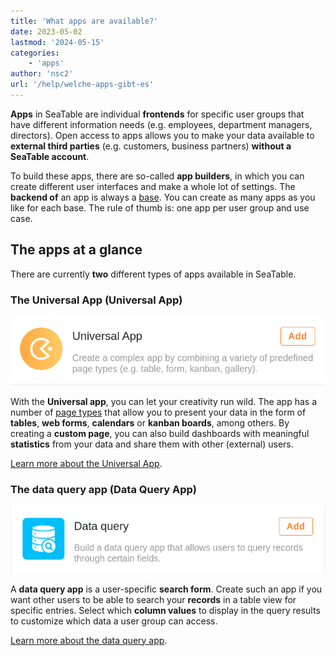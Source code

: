 ```yaml
---
title: 'What apps are available?'
date: 2023-05-02
lastmod: '2024-05-15'
categories:
    - 'apps'
author: 'nsc2'
url: '/help/welche-apps-gibt-es'
---
```


**Apps** in SeaTable are individual **frontends** for specific user groups that have different information needs (e.g. employees, department managers, directors). Open access to apps allows you to make your data available to **external third parties** (e.g. customers, business partners) **without a SeaTable account**.

To build these apps, there are so-called **app builders**, in which you can create different user interfaces and make a whole lot of settings. The **backend of** an app is always a [base](https://seatable.io/en/docs/arbeiten-mit-bases/bases/). You can create as many apps as you like for each base. The rule of thumb is: one app per user group and use case.

## The apps at a glance

There are currently **two** different types of apps available in SeaTable.

### The Universal App (Universal App)

![The Universal App](images/universal-app-preview.png)

With the **Universal app**, you can let your creativity run wild. The app has a number of [page types](https://seatable.io/en/docs/apps/seitentypen-in-der-universellen-app/) that allow you to present your data in the form of **tables**, **web forms**, **calendars** or **kanban boards**, among others. By creating a **custom page**, you can also build dashboards with meaningful **statistics** from your data and share them with other (external) users.

[Learn more about the Universal App](https://seatable.io/en/docs/apps/universelle-app/).

### The data query app (Data Query App)

![The data query app](images/data-query-app-preview.png)

A **data query app** is a user-specific **search form**. Create such an app if you want other users to be able to search your **records** in a table view for specific entries. Select which **column values** to display in the query results to customize which data a user group can access.

[Learn more about the data query app](https://seatable.io/en/docs/apps/datenabfrage-app/).
